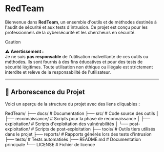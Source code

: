 # RedTeam

Bienvenue dans **RedTeam**, un ensemble d'outils et de méthodes destinés à l'audit de sécurité et aux tests d'intrusion. Ce projet est conçu pour les professionnels de la cybersécurité et les chercheurs en sécurité.

> [!CAUTION]  
> ⚠️ **Avertissement :**  
> Je ne suis **pas responsable** de l'utilisation malveillante de ces outils ou méthodes. Ils sont fournis à des fins éducatives et pour des tests de sécurité légitimes. Toute utilisation non éthique ou illégale est strictement interdite et relève de la responsabilité de l'utilisateur.

---

## 📁 Arborescence du Projet

Voici un aperçu de la structure du projet avec des liens cliquables :

RedTeam/ ├── docs/ # Documentation ├── src/ # Code source des outils │ ├── reconnaissance/ # Scripts pour la phase de reconnaissance │ ├── exploitation/ # Scripts d'exploitation des vulnérabilités │ └── post-exploitation/ # Scripts de post-exploitation ├── tools/ # Outils tiers utilisés dans le projet ├── reports/ # Rapports générés lors des tests d'intrusion ├── tests/ # Tests automatisés ├── README.md # Documentation principale └── LICENSE # Fichier de licence
